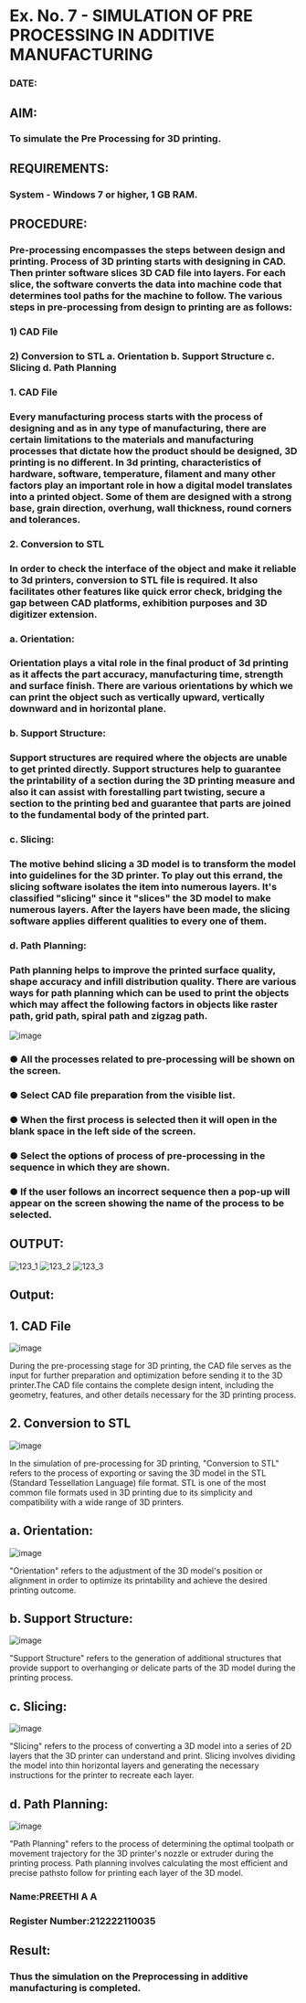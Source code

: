 # Ex. No. 7 - SIMULATION OF PRE PROCESSING IN ADDITIVE MANUFACTURING
### DATE: 
## AIM:
### To simulate the Pre Processing for 3D printing.

## REQUIREMENTS:
### System - Windows 7 or higher, 1 GB RAM.

## PROCEDURE:
### Pre-processing encompasses the steps between design and printing. Process of 3D printing starts with designing in CAD. Then printer software slices 3D CAD file into layers. For each slice, the software converts the data into machine code that determines tool paths for the machine to follow. The various steps in pre-processing from design to printing are as follows:

### 1)	CAD File
### 2)	Conversion to STL a. Orientation b. Support Structure c. Slicing d. Path Planning

### 1. CAD File
### Every manufacturing process starts with the process of designing and as in any type of manufacturing, there are certain limitations to the materials and manufacturing processes that dictate how the product should be designed, 3D printing is no different. In 3d printing, characteristics of hardware, software, temperature, filament and many other factors play an important role in how a digital model translates into a printed object. Some of them are designed with a strong base, grain direction, overhung, wall thickness, round corners and tolerances.

### 2. Conversion to STL
### In order to check the interface of the object and make it reliable to 3d printers, conversion to STL file is required. It also facilitates other features like quick error check, bridging the gap between CAD platforms, exhibition purposes and 3D digitizer extension.

### a. Orientation:
### Orientation plays a vital role in the final product of 3d printing as it affects the part accuracy, manufacturing time, strength and surface finish. There are various orientations by which we can print the object such as vertically upward, vertically downward and in horizontal plane.

### b. Support Structure:
### Support structures are required where the objects are unable to get printed directly. Support structures help to guarantee the printability of a section during the 3D printing measure and also it can assist with forestalling part twisting, secure a section to the printing bed and guarantee that parts are joined to the fundamental body of the printed part.

### c. Slicing:
### The motive behind slicing a 3D model is to transform the model into guidelines for the 3D printer. To play out this errand, the slicing software isolates the item into numerous layers. It's classified "slicing" since it "slices" the 3D model to make numerous layers. After the layers have been made, the slicing software applies different qualities to every one of them.

### d. Path Planning:
### Path planning helps to improve the printed surface quality, shape accuracy and infill distribution quality. There are various ways for path planning which can be used to print the objects which may affect the following factors in objects like raster path, grid path, spiral path and zigzag path.

![image](https://github.com/Sellakumar1987/Ex.-No.-7---SIMULATION-OF-PRE--PROCESSING-IN-ADDITIVE-MANUFACTURING/assets/113594316/baef8515-67d7-4c96-accc-4ee88035c9e7)

### ●	All the processes related to pre-processing will be shown on the screen.
### ●	Select CAD file preparation from the visible list.
### ●	When the first process is selected then it will open in the blank space in the left side of the screen.
### ●	Select the options of process of pre-processing in the sequence in which they are shown.
### ●	If the user follows an incorrect sequence then a pop-up will appear on the screen showing the name of the process to be selected.

## OUTPUT:
![123_1](https://github.com/Sellakumar1987/Ex.-No.-7---SIMULATION-OF-PRE--PROCESSING-IN-ADDITIVE-MANUFACTURING/assets/113594316/ec8dafd7-cb7c-4a5b-936c-41e86a32a9da)
![123_2](https://github.com/Sellakumar1987/Ex.-No.-7---SIMULATION-OF-PRE--PROCESSING-IN-ADDITIVE-MANUFACTURING/assets/113594316/c071a941-e5b4-4b31-af63-5f9fe08cd0fb)
![123_3](https://github.com/Sellakumar1987/Ex.-No.-7---SIMULATION-OF-PRE--PROCESSING-IN-ADDITIVE-MANUFACTURING/assets/113594316/ebb3a944-eeb0-45e8-9841-d58997840c54)

## Output:
## 1. CAD File

![image](https://github.com/PreethiArunachalam/Ex.-No.-7---SIMULATION-OF-PRE--PROCESSING-IN-ADDITIVE-MANUFACTURING/assets/120115840/06fec274-b4d2-4cd0-8588-1f00d45ba280)

During the pre-processing stage for 3D printing, the CAD file serves as the input for further preparation and optimization before sending it to the 3D printer.The CAD file contains the complete design intent, including the geometry, features, and other details necessary for the 3D printing process.

## 2. Conversion to STL

![image](https://github.com/PreethiArunachalam/Ex.-No.-7---SIMULATION-OF-PRE--PROCESSING-IN-ADDITIVE-MANUFACTURING/assets/120115840/6ea6a3d6-3baa-4395-b791-9405212385e5)

In the simulation of pre-processing for 3D printing, "Conversion to STL" refers to the process of exporting or saving the 3D model in the STL (Standard Tessellation Language) file format. STL is one of the most common file formats used in 3D printing due to its simplicity and compatibility with a wide range of 3D printers.

## a. Orientation:

![image](https://github.com/PreethiArunachalam/Ex.-No.-7---SIMULATION-OF-PRE--PROCESSING-IN-ADDITIVE-MANUFACTURING/assets/120115840/cbc6c1b0-925a-41ee-921c-e6fe4e61b8d4)

"Orientation" refers to the adjustment of the 3D model's position or alignment in order to optimize its printability and achieve the desired printing outcome.

## b. Support Structure:

![image](https://github.com/PreethiArunachalam/Ex.-No.-7---SIMULATION-OF-PRE--PROCESSING-IN-ADDITIVE-MANUFACTURING/assets/120115840/04bd1700-d328-4626-be3a-7d26648e7e7d)

"Support Structure" refers to the generation of additional structures that provide support to overhanging or delicate parts of the 3D model during the printing process.

## c. Slicing:

![image](https://github.com/PreethiArunachalam/Ex.-No.-7---SIMULATION-OF-PRE--PROCESSING-IN-ADDITIVE-MANUFACTURING/assets/120115840/1abe8dac-9e36-4ce4-bc59-c163f33e2ae7)

"Slicing" refers to the process of converting a 3D model into a series of 2D layers that the 3D printer can understand and print. Slicing involves dividing the model into thin horizontal layers and generating the necessary instructions for the printer to recreate each layer.
## d. Path Planning:

![image](https://github.com/PreethiArunachalam/Ex.-No.-7---SIMULATION-OF-PRE--PROCESSING-IN-ADDITIVE-MANUFACTURING/assets/120115840/bfb3f0a5-48a3-4435-98df-7b2582847878)

"Path Planning" refers to the process of determining the optimal toolpath or movement trajectory for the 3D printer's nozzle or extruder during the printing process. Path planning involves calculating the most efficient and precise pathsto follow for printing each layer of the 3D model.

### Name:PREETHI A A
### Register Number:212222110035

## Result: 
### Thus the simulation on the Preprocessing in additive manufacturing is completed.
